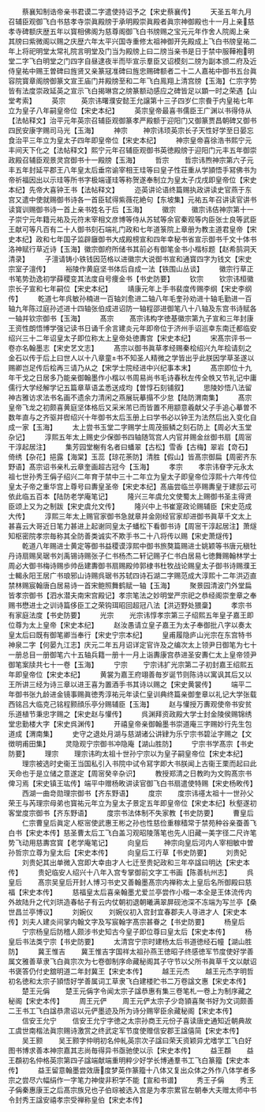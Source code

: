 <!-- { "loadSidebar": true } -->
　　蔡襄知制诰帝亲书君谟二字遣使持诏予之【宋史蔡襄传】
　　天圣五年九月召辅臣观御飞白书慈孝寺崇眞殿牓于承明殿崇眞殿者眞宗神御殿也十一月上亲慈孝寺碑额庆歴五年以寳相佛阁为慈尊阁御飞白书牓赐之宝元元年作舍人院阁上亲　其牓曰紫微阁以赐之庆歴六年太平兴国寺重修太祖神御开先殿成上飞白书牓皇祐二年上将祀明堂太常礼院言明堂及门当为殿牓上曰二牓当亲书是日于禁中服鞾袍明堂二字飞白明堂之门四字自昼逮夜半而毕宣示羣臣又诏模刻二牓为副本颁二府及近侍皇祐中赐王曽碑曰旌贤又亲篆冦准碑曰旌忠赐碑额者二十二人嘉祐中御书五台眞容院寳章阁牓御篆文宣王庙门并殿牓至和二年飞白鳯翔上清宫牓【玉海】仁宗字势皆有法度崇政延英之宣示飞白揭琳宫之牓篆额动感应之碑皆足以顕一时之荣遇【山堂考索】
　　英宗
　　英宗讳曙濮安懿王允譲第十三子四岁仁宗飬于内皇祐七年立为皇子八年嗣皇帝位【宋史本纪】
　　英宗皇帝最喜书儒臣王广渊以书得侍从【法帖释文】治平元年英宗召辅臣观御篆孝严殿额于迎阳门又御篆贾昌朝碑又御书四民安康字赐司马光【玉海】
　　神宗
　　神宗讳顼英宗长子天性好学至日晏忘食治平三年立为皇太子四年即皇帝位【宋史本纪】
　　神宗皇帝喜徐浩书熙宁元丰间天下化之【法帖释文】熙宁元年召辅臣观御书英徳殿牓于迎阳门元丰五年御崇政殿召辅臣观景灵宫御书十一殿牓【玉海】
　　哲宗
　　哲宗讳煦神宗第六子元丰五年封延平郡王八年皇太后垂帘谕宰相王珪等曰皇子性荘重从学頴悟手冩佛书为帝祈福因出以示珪等所书字极端谨珪等称贺遂奉制立为皇太子戊戌即皇帝位【宋史本纪】先帝大喜钟王书【法帖释文】
　　迩英讲论语终篇赐执政讲读史官燕于东宫又遣中使就赐御书诗各一首臣轼得紫薇花絶句【东坡集】元祐五年召讲读官讲书读寳训赐御书诗一首上亲书姓名于后【玉海】
　　徽宗
　　徽宗讳佶神宗第十一子崇宁元年籍元祐及元符末宰相文彦博等侍从苏轼等余官秦观等内臣张士良等武臣王献可等凡百有二十人御书刻石端礼门政和七年道箓院上章册为教主道君皇帝【宋史本纪】政和七年国子监辟廱御书大成殿榜宣和四年幸秘书省宣示御书千文十体书洛神赋行草近诗【玉海】徽宗御府所储书其前必有御笔金书小楷标题【赵希鹄洞天清录】
　　子澶请铸小铁钱因范格以进徽宗大说御书宣和通寳四字为钱文【宋史宗室子澶传】
　　裕陵作黄庭坚书体后自成一法【铁围山丛谈】
　　徽宗行草正书笔势劲逸初学薛稷变其法度自号痩金书【书史防要】
　　钦宗
　　钦宗讳桓徽宗长子宣和七年嗣位【宋史本纪】
　　靖康元年上手书裴度传赐李纲【宋史李纲传】
　　乾道七年呉敏孙楠进一百轴刘愈进二轴八年毛奎孙劝进十轴毛勤进一百轴九年陈过庭孙述进十四轴张伯成进诏防一轴程邵进御笔八十八轴及东宫书诗赋各一轴并钦宗御书【玉海】
　　髙宗
　　髙宗讳构字徳基徽宗第九子宣和三年封康王资性朗悟博学强记读书日诵千余言建炎元年即帝位于济州手诏巡幸东南迁都临安绍兴三十二年诏皇太子即位称太上皇帝处徳夀宫【宋史本纪】
　　宋髙宗评书一卷亦名翰墨志【宋史艺文志】
　　髙宗以御书眞草孝经赐秦桧绍兴九年桧请刻之金石以传于后上曰世人以十八章童书不知圣人精微之学皆出乎此朕因学草圣遂以赐卿岂足传后桧再三请乃从之【宋学士院经进中兴纪事本末】
　　髙宗即位十九年干戈之日居多乃能亲御翰墨作小楷以书周易尚书毛诗春秋左传全帙又节礼记中庸儒行大学经解学记五篇章草语孟悉送成均【曽惇石刻铺叙】
　　思陵妙悟八法留神古雅访求法书名画不遗余力清闲之燕展玩摹搨不少怠【陆防渭南集】
　　髙宗皇帝飞龙之初颇喜黄庭坚体格后又采米芾已而皆置不用颛意羲献父子手追心摹曽不数年直与之齐驱并辔绍兴十年御书太后玉册上曰学书必以钟王为法然后出入变化自成一家【玉海】
　　太上尝书玉堂二字赐学士周茂振鳞之刻石防上【周必大玉堂杂记】
　　淳熙五年太上赐史少保御书四轴随驾宫人内官并赐金丝御书扇【周宻干淳起居注】
　　集芳园堂榭有名者曰蟠翠【古松】雪香【古梅】翠岩【竒石】倚绣【杂花】挹露【海棠】玉蕊【琼花荼防】清胜【假山】皆髙宗御扁【周密齐东野语】髙宗诏书亲札云章奎画超古冠今【玉海】
　　孝宗
　　孝宗讳眘字元永太祖七世孙秀王偁子绍兴二年育于禁中三十二年立为皇太子即皇帝位淳熙十六年传位皇太子帝之重华宫上尊号曰夀皇圣帝【宋史本纪】髙庙尝临兰亭赐夀皇于建邸云可依此临五百本【陆防老学庵笔记】
　　隆兴三年虞允文使蜀太上赐御书圣主得贤臣颂上又为之制跋【宋史虞允文传】
　　隆兴中上书崔寔政论赐辅臣【宋史范成大传】
　　淳熙三年太上赐官家御书急就章并金刚经官家却进御书眞草千文太上甚喜云大哥近日笔力甚进上起谢同皇太子蟠松下看御书诗【周宻干淳起居注】萧燧知枢密院孝宗毎称其全防善类诚实不欺手书二十八将传以赐【宋史萧燧传】
　　乾道八年赐进士黄定等御书益稷谟淳熙中御书旅獒篇赐进士姚颖等书唐元稹牡丹诗扇赐吴琚书刘禹锡诗赐张子仁书杨杰二轩记赐子仁书白居易七徳舞赐翰林学士周必大御书梅诗赐歩帅岳建夀御书扇赐殿帅郭棣书杜牧战论赐皇太子御书诗赐濮王士輵永阳王居广书琅邪山诗赐呉琚书苏轼四诗石湖二字赐范成大淳熙十二年洪迈直禁林赐宸翰唐白居易诗一首宋鲍照舞鹤赋一轴【玉海】
　　聚景园清波门外堂扁皆孝宗御书【泗水潜夫南宋宫殿记】孝宗笔法之妙明堂严宗祀之恭经阁崇奎章之奉赐书懋进士之训诗篇侈臣工之荣钩珥昭回超冠八法【洪迈野处猥稾】
　　孝宗书有家庭法度【书史防要】
　　光宗
　　光宗讳惇孝宗第三子绍熙五年皇子嘉王即位尊为太上皇帝【宋史本纪】
　　赵汝愚请立皇子嘉王为太子奉御批八字以奏太皇太后曰既有御笔卿当奉行【宋史宁宗本纪】
　　皇甫履隐庐山光宗在东宫特书神泉二字【何晏九江志】庆元二年五月诏详定官许及之编次太上领尹日御笔为七十一册总目一册御笔六十五轴兵籍一册十一月上诣夀康宫恭进圣安夀仁太上皇帝领尹御笔案牍共七十一卷【玉海】
　　宁宗
　　宁宗讳扩光宗第二子初封嘉王绍熙五年即皇帝位【宋史本纪】
　　黄裳为嘉王府翊善毎岁诞节则陈诗以寓讽其后又以王所讲三经为诗三章以进王喜为置酒手书其诗以赐之【宋史黄裳传】
　　端平二年御书张九龄进金镜事赐眞徳秀淳祐元年读仁皇训典终篇亲御奎章以礼记大学张载西铭吕大临克己铭程颢顔乐亭分赐辅臣【玉海】
　　赵与懽授万夀观使帝书安贫乐道植节秉忠字赐之【宋史赵与懽传】
　　呉渊拜资政殿大学士封金陵侯赐锦绣堂忠勤楼大字【宋史呉渊传】
　　开禧皇帝亲御翰墨书崇道庵三字赐妙行先生包道成【渭南集】
　　史守之退处月湖与慈湖诸公讲肄为乐宁宗书碧沚字赐之【文徴明甫田集】
　　灵隐观宁宗御书冲隐庵【湖山胜防】
　　宁宗书学髙宗【书史防要】
　　理宗
　　理宗讳昀太祖十世孙宁宗以为皇子嗣皇帝位【宋史本纪】
　　理宗被选时史衞王当国私引入书院中试令冩字即大书朕闻上古衞王栗而起曰此天命也于是立储之意遂定【周宻癸辛杂识】
　　教授郑清之日教昀为文购髙宗书俾习焉【宋史镇王竑传】端平中赠杨畋讲读官御飞白书扇遣使特赐【宋史杨畋传】
　　西湖一曲竒勋理宗御书【齐东野语】
　　度宗
　　度宗讳禥太祖十一世孙父荣王与芮理宗母弟也寳祐元年立为皇太子景定五年即皇帝位【宋史本纪】秋壑遂初客堂度宗御书【齐东野语】
　　度宗书法体制不失家教【书史防要】
　　曹皇后
　　仁宗曹皇后眞定人枢宻使武惠王彬之孙也性慈俭重稼穑常于禁苑种谷亲蚕善飞白书【宋史本传】慈圣曹太后工飞白盖习观昭陵落笔也先人旧藏一美字径二尺许笔势飞动用慈夀宫寳【老学庵笔记】
　　向皇后
　　神宗向皇后河内人宰相敏中曽孙哲宗立尊为皇太后【宋史本传】
　　向皇后工行草【书史防要】
　　刘贵妃
　　刘贵妃其出单微入宫即大幸由才人七迁至贵妃政和三年卒諡曰明达【宋史本传】
　　贵妃临安人绍兴十八年入宫专掌御前文字工书画【陈善杭州志】
　　呉皇后
　　髙宗吴皇后开封人博习书史又善翰墨髙宗内禅称太上皇后名所御殿曰慈福【宋史本传】
　　慈福皇太后喜亲翰墨尤爱兰亭尝作小楷一本全是王体流传内外故陆升之代刘珙造春帖子有云内仗朝初退朝曦满翠屏砚池深不冻端为写兰亭【桑世昌兰亭博议】
　　刘婉仪
　　刘婉仪初入宫封宜春郡夫人寻进才人【宋史本传】刘夫人建炎间掌内翰文字及写宸翰字髙宗甚眷之【书史防要】
　　杨皇后
　　宁宗杨皇后防稽人颇涉书史知古今皇子即位尊曰皇太后【宋史本传】
　　杨皇后书法类宁宗【书史防要】
　　太清宫宁宗时建杨太后书道徳经石幢【湖山胜防】
　　冀王惟吉
　　冀王惟吉字国祥太祖孙燕王徳昭子终感徳军节度使好学善属文雅善草隶飞白眞宗次为七卷御制序命藏秘阁其子守节以父所书眞草千文以献诏书褒答仍付史舘明道二年封冀王【宋史本传】
　　越王元杰
　　越王元杰字明哲初名徳和太宗子頴悟好学善属词工草隶飞白建楼贮书二万卷諡文惠【宋史本传】
　　楚王元偁
　　楚王元偁字令闻太宗子諡恭惠有集三卷笔札一卷上为制序藏之秘阁【宋史本传】
　　周王元俨
　　周王元俨太宗子少竒頴喜聚书好为文词颇善二王书工飞白諡恭肃诏以元俨墨迹及所为诗分赐宰臣余藏秘阁【宋史本传】
　　信安王允宁
　　信安王允宁字徳之太宗孙商王元份子喜读唐史通知近朝典故工虞世南楷法眞宗赐诗激赏之终武定军节度使赠信安郡王諡僖简【宋史本传】
　　吴王颢
　　吴王颢字仲明初名仲糺英宗次子諡曰荣天资颖异尤嗜学工飞白好图书博求善本神宗嘉其志尚毎得异书亟驰使以示【宋史本传】
　　益王頵
　　益王頵初名仲格英宗第四子諡端献端重明粹少好学长博通羣书工飞白篆籀【宋史本传】
　　益王留意翰墨尝效唐度梦英作篆籀十八体又复出众体之外作八体学者多宗之尝尽六幅绢作一字笔力神俊非积学不能【宣和书谱】
　　秀王子偁
　　秀王子偁秦惠康王之后髙宗族兄也子伯琮被选入宫是为孝宗累官左朝奉大夫赠太师中书令封秀王諡安禧孝宗受禅称皇伯【宋史本传】
